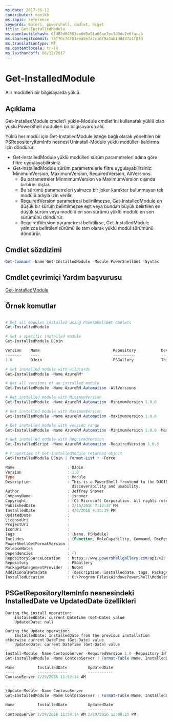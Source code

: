 ```yaml
---
ms.date: 2017-06-12
contributor: manikb
ms.topic: reference
keywords: Galeri, powershell, cmdlet, psget
title: Get-InstalledModule
ms.openlocfilehash: 6f485d04503ea6d9a51a68ae7ec3d0dc2e6facab
ms.sourcegitcommit: 75f70c7df01eea5e7a2c16f9a3ab1dd437a1f8fd
ms.translationtype: MT
ms.contentlocale: tr-TR
ms.lasthandoff: 06/12/2017
---
```

# <a name="get-installedmodule"></a>Get-InstalledModule

Alır modülleri bir bilgisayarda yüklü.

## <a name="description"></a>Açıklama

Get-InstalledModule cmdlet'i yükle-Module cmdlet'ini kullanarak yüklü olan yüklü PowerShell modülleri bir bilgisayarda alır.

Yüklü her modül için Get-InstalledModule isteğe bağlı olarak yöneltilen bir PSRepositoryItemInfo nesnesi Uninstall-Module yüklü modülleri kaldırma için döndürür.

- Get-InstalledModule yüklü modülleri sürüm parametreleri adına göre filtre uygulayabilirsiniz.
- Get-InstalledModule sürüm parametrelerle filtre uygulayabilirsiniz: MinimumVersion, MaximumVersion, RequiredVersion, AllVersions.
  - Bu parametreler MinmimumVersion ve MaximumVersion dışında birbirini dışlar.
  - Bu sürümü parametreleri yalnızca bir joker karakter bulunmayan tek modülü adıyla izin verilir.
  - RequiredVersion parametresi belirtilmezse, Get-InstalledModule en düşük bir sürüm belirtilmezse eşit veya bundan büyük belirtilen en düşük sürüm veya modülü en son sürümü yüklü modülü en son sürümünü döndürür. 
  - RequiredVersion parametresi belirtilirse, Get-InstalledModule yalnızca belirtilen sürümü ile tam olarak yüklü modül sürümünü döndürür.

## <a name="cmdlet-syntax"></a>Cmdlet sözdizimi
```powershell
Get-Command -Name Get-InstalledModule -Module PowerShellGet -Syntax
```

## <a name="cmdlet-online-help-reference"></a>Cmdlet çevrimiçi Yardım başvurusu

[Get-InstalledModule](http://go.microsoft.com/fwlink/?LinkId=526863)

## <a name="example-commands"></a>Örnek komutlar

```powershell

# Get all modules installed using PowerShellGet cmdlets
Get-InstalledModule

# Get a specific installed module
Get-InstalledModule DJoin

Version    Name                                Repository           Description
-------    ----                                ----------           -----------
1.0        DJoin                               PSGallery            This is a PowerShell frontend to the DJOIN.exe c...

# Get installed module with wildcards
Get-InstalledModule -Name AzureRM*

# Get all versions of an installed module
Get-InstalledModule -Name AzureRM.Automation -AllVersions

# Get installed module with MinimumVersion
Get-InstalledModule -Name AzureRM.Automation -MinimumVersion 1.0.0

# Get installed module with MaximumVersion
Get-InstalledModule -Name AzureRM.Automation -MaximumVersion 1.0.8

# Get installed module with version range
Get-InstalledModule -Name AzureRM.Automation -MinimumVersion 1.0.0 -MaximumVersion 1.0.8

# Get installed module with RequiredVersion
Get-InstalledScript -Name AzureRM.Automation -RequiredVersion 1.0.3

# Properties of Get-InstalledModule returned object
Get-InstalledModule DJoin | Format-List * -Force

Name                       : DJoin
Version                    : 1.0
Type                       : Module
Description                : This is a PowerShell frontend to the DJOIN.exe command which provides better
                             discoverability and usability.
Author                     : Jeffrey Snover
CompanyName                : jsnover
Copyright                  : (C) Microsoft Corporation. All rights reserved.
PublishedDate              : 2/15/2016 7:12:37 PM
InstalledDate              : 4/5/2016 4:13:39 PM
UpdatedDate                :
LicenseUri                 :
ProjectUri                 :
IconUri                    :
Tags                       : {Nano, PSModule}
Includes                   : {Function, RoleCapability, Command, DscResource...}
PowerShellGetFormatVersion :
ReleaseNotes               :
Dependencies               : {}
RepositorySourceLocation   : https://www.powershellgallery.com/api/v2/
Repository                 : PSGallery
PackageManagementProvider  : NuGet
AdditionalMetadata         : {description, installeddate, tags, PackageManagementProvider...}
InstalledLocation          : C:\Program Files\WindowsPowerShell\Modules\DJoin\1.0

```



## <a name="installeddate-and-updateddate-properties-in-psgetrepositoryiteminfo-object"></a>PSGetRepositoryItemInfo nesnesindeki InstalledDate ve UpdatedDate özellikleri

    During the install operation:
        InstalledDate: current DateTime (Get-Date) value
        UpdatedDate: null

    During the Update operation:
        InstalledDate: InstalledDate from the previous installation otherwise current DateTime (Get-Date) value
        UpdatedDate: current DateTime (Get-Date) value

```powershell
Install-Module -Name ContosoServer -RequiredVersion 1.0 -Repository INT
Get-InstalledModule -Name ContosoServer | Format-Table Name, InstalledDate, UpdatedDate

Name          InstalledDate         UpdatedDate
----          -------------         -----------
ContosoServer 2/29/2016 11:59:14 AM


\Update-Module -Name ContosoServer
Get-InstalledModule -Name ContosoServer | Format-Table Name, InstalledDate, UpdatedDate

Name          InstalledDate         UpdatedDate
----          -------------         -----------
ContosoServer 2/29/2016 11:59:14 AM 2/29/2016 12:00:15 PM
```

